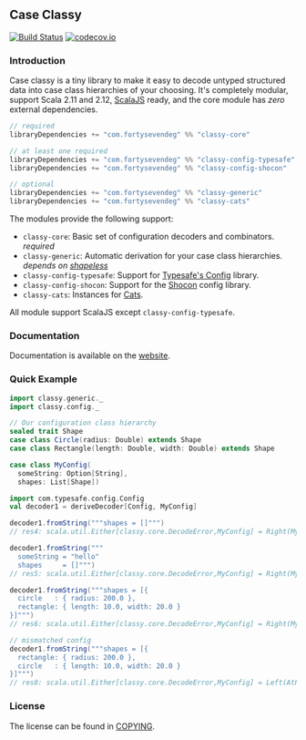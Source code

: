 ## Case Classy
[![Build Status](https://api.travis-ci.org/47deg/case-classy.png?branch=master)](https://travis-ci.org/47deg/case-classy)
[![codecov.io](http://codecov.io/github/47deg/case-classy/coverage.svg?branch=master)](http://codecov.io/github/47deg/case-classy?branch=master)

### Introduction

Case classy is a tiny library to make it easy to decode untyped
structured data into case class hierarchies of your choosing. It's
completely modular, support Scala 2.11 and
2.12, [ScalaJS](https://www.scala-js.org) ready, and the core module
has _zero_ external dependencies.

```scala
// required
libraryDependencies += "com.fortysevendeg" %% "classy-core"            % "0.3.0"

// at least one required
libraryDependencies += "com.fortysevendeg" %% "classy-config-typesafe" % "0.3.0"
libraryDependencies += "com.fortysevendeg" %% "classy-config-shocon"   % "0.3.0"

// optional
libraryDependencies += "com.fortysevendeg" %% "classy-generic"         % "0.3.0"
libraryDependencies += "com.fortysevendeg" %% "classy-cats"            % "0.3.0"
```

The modules provide the following support:

 * `classy-core`: Basic set of configuration decoders and combinators. *required*
 * `classy-generic`: Automatic derivation for your case class
   hierarchies. *depends on [shapeless](https://github.com/milessabin/shapeless)*
 * `classy-config-typesafe`: Support for [Typesafe's Config](https://github.com/typesafehub/config) library.
 * `classy-config-shocon`: Support for the [Shocon](https://github.com/unicredit/shocon) config library.
 * `classy-cats`: Instances for [Cats](https://github.com/typelevel/cats).

All module support ScalaJS except `classy-config-typesafe`.

### Documentation

Documentation is available on the [website](https://47deg.github.io/case-classy/).

### Quick Example

```scala
import classy.generic._
import classy.config._

// Our configuration class hierarchy
sealed trait Shape
case class Circle(radius: Double) extends Shape
case class Rectangle(length: Double, width: Double) extends Shape

case class MyConfig(
  someString: Option[String],
  shapes: List[Shape])

import com.typesafe.config.Config
val decoder1 = deriveDecoder[Config, MyConfig]
```

```scala
decoder1.fromString("""shapes = []""")
// res4: scala.util.Either[classy.core.DecodeError,MyConfig] = Right(MyConfig(None,List()))

decoder1.fromString("""
  someString = "hello"
  shapes     = []""")
// res5: scala.util.Either[classy.core.DecodeError,MyConfig] = Right(MyConfig(Some(hello),List()))

decoder1.fromString("""shapes = [{
  circle   : { radius: 200.0 },
  rectangle: { length: 10.0, width: 20.0 }
}]""")
// res6: scala.util.Either[classy.core.DecodeError,MyConfig] = Right(MyConfig(None,List(Circle(200.0))))

// mismatched config
decoder1.fromString("""shapes = [{
  rectangle: { radius: 200.0 },
  circle   : { length: 10.0, width: 20.0 }
}]""")
// res8: scala.util.Either[classy.core.DecodeError,MyConfig] = Left(AtPath(shapes,AtIndex(0,Or(AtPath(circle,AtPath(radius,Missing)), AtPath(rectangle,And(AtPath(length,Missing), AtPath(width,Missing)))))))
```

### License
The license can be found in [COPYING].

[config tests]: /modules/tests-config/
[COPYING]: COPYING
